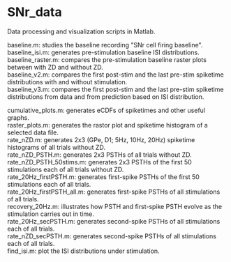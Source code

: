 # SNr_data  
Data processing and visualization scripts in Matlab.

baseline.m: studies the baseline recording "SNr cell firing baseline".  
baseline_isi.m: generates pre-stimulation baseline ISI distributions.  
baseline_raster.m: compares the pre-stimulation baseline raster plots between with ZD and without ZD.  
baseline_v2.m: compares the first post-stim and the last pre-stim spiketime distributions with and without stimulation.  
baseline_v3.m: compares the first post-stim and the last pre-stim spiketime distributions from data and from prediction based on ISI distribution.  

cumulative_plots.m: generates eCDFs of spiketimes and other useful graphs.  
raster_plots.m: generates the rastor plot and spiketime histogram of a selected data file.  
rate_nZD.m: generates 2x3 (GPe, D1; 5Hz, 10Hz, 20Hz) spiketime histograms of all trials without ZD.  
rate_nZD_PSTH.m: generates 2x3 PSTHs of all trials without ZD.  
rate_nZD_PSTH_50stims.m: generates 2x3 PSTHs of the first 50 stimulations each of all trials without ZD.  
rate_20Hz_firstPSTH.m: generates first-spike PSTHs of the first 50 stimulations each of all trials.  
rate_20Hz_firstPSTH_all.m: generates first-spike PSTHs of all stimulations of all trials.  
recovery_20Hz.m: illustrates how PSTH and first-spike PSTH evolve as the stimulation carries out in time.  
rate_20Hz_secPSTH.m: generates second-spike PSTHs of all stimulations each of all trials.  
rate_nZD_secPSTH.m: generates second-spike PSTHs of all stimulations each of all trials.  
find_isi.m: plot the ISI distributions under stimulation.  
